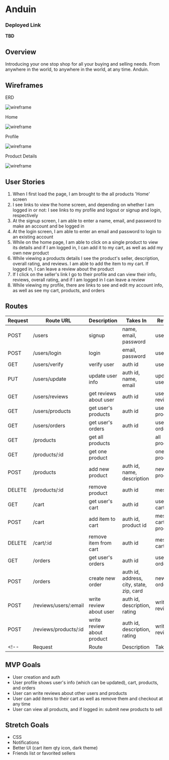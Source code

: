 # Anduin

### Deployed Link
**TBD**

## Overview
Introducing your one stop shop for all your buying and selling needs. From anywhere in the world, to anywhere in the world, at any time. Anduin.

## Wireframes

ERD

![wireframe](https://i.imgur.com/SAmhMss.png)

Home

![wireframe](https://i.imgur.com/WifIDeC.png)

Profile

![wireframe](https://i.imgur.com/WH14NfC.png)

Product Details

![wireframe](https://i.imgur.com/wyYutUR.png)


## User Stories
1. When I first load the page, I am brought to the all products 'Home' screen
2. I see links to view the home screen, and depending on whether I am logged in or not: I see links to my profile and logout or signup and login, respectively
3. At the signup screen, I am able to enter a name, email, and password to make an account and be logged in
4. At the login screen, I am able to enter an email and password to login to an existing account
5. While on the home page, I am able to click on a single product to view its details and if I am logged in, I can add it to my cart, as well as add my own new product
6. While viewing a products details I see the product's seller, description, overall rating, and reviews. I am able to add the item to my cart. If logged in, I can leave a review about the product
7. If I click on the seller's link I go to their profile and can view their info, reviews, overall rating, and if I am logged in I can leave a review
7. While viewing my profile, there are links to see and edit my account info, as well as see my cart, products, and orders


## Routes
| Request | Route URL | Description | Takes In | Returns |
| ------- | --------- | ----------- | -------- | ------- |
| POST | /users | signup | name, email, password | user |<!--*-->
| POST | /users/login | login | email, password |  user |<!--*-->
| GET | /users/verify | verify user | auth id |  user |<!--*-->
| PUT | /users/update | update user info | auth id, name, email |  updated user |<!--*-->
| GET | /users/reviews | get reviews about user | auth id | user's reviews |<!--*-->
| GET | /users/products | get user's products | auth id | user's products |<!--*-->
| GET | /users/orders | get user's orders | auth id | user's orders |<!--*-->
| GET | /products | get all products |  | all products |<!--*-->
| GET | /products/:id | get one product |  | one product |<!--*-->
| POST | /products | add new product | auth id, name, description | new product |<!--*-->
| DELETE | /products/:id | remove product | auth id | message |<!--*-->
| GET | /cart | get user's cart | auth id | user's cart |<!--*-->
| POST | /cart | add item to cart | auth id, product id | message, cart, product |<!--*-->
| DELETE | /cart/:id | remove item from cart | auth id | message, cart |<!--*-->
| GET | /orders | get user's orders | auth id | user's orders |<!--*-->
| POST | /orders | create new order | auth id, address, city, state, zip, card | new order |<!--*-->
| POST | /reviews/users/:email | write review about user | auth id, description, rating | written review |
| POST | /reviews/products/:id | write review about product | auth id, description, rating | written review |
<!-- | Request | Route | Description | Takes | Returns | -->

    
## MVP Goals
- User creation and auth
- User profile shows user's info (which can be updated), cart, products, and orders
- User can write reviews about other users and products
- User can add items to their cart as well as remove them and checkout at any time
- User can view all products, and if logged in: submit new products to sell

## Stretch Goals
- CSS
- Notifications
- Better UI (cart item qty icon, dark theme)
- Friends list or favorited sellers